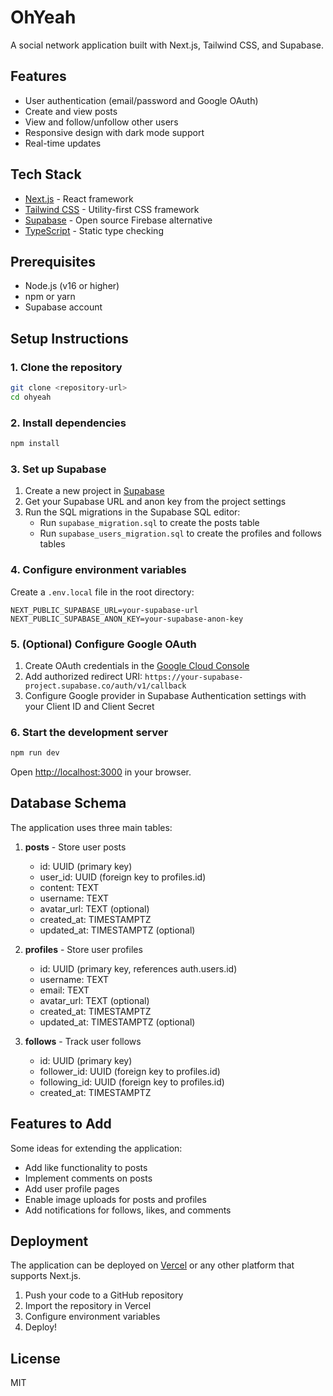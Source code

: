 # OhYeah

A social network application built with Next.js, Tailwind CSS, and Supabase.

## Features

- User authentication (email/password and Google OAuth)
- Create and view posts
- View and follow/unfollow other users
- Responsive design with dark mode support
- Real-time updates

## Tech Stack

- [Next.js](https://nextjs.org/) - React framework
- [Tailwind CSS](https://tailwindcss.com/) - Utility-first CSS framework
- [Supabase](https://supabase.com/) - Open source Firebase alternative
- [TypeScript](https://www.typescriptlang.org/) - Static type checking

## Prerequisites

- Node.js (v16 or higher)
- npm or yarn
- Supabase account

## Setup Instructions

### 1. Clone the repository

```bash
git clone <repository-url>
cd ohyeah
```

### 2. Install dependencies

```bash
npm install
```

### 3. Set up Supabase

1. Create a new project in [Supabase](https://app.supabase.com/)
2. Get your Supabase URL and anon key from the project settings
3. Run the SQL migrations in the Supabase SQL editor:
   - Run `supabase_migration.sql` to create the posts table
   - Run `supabase_users_migration.sql` to create the profiles and follows tables

### 4. Configure environment variables

Create a `.env.local` file in the root directory:

```
NEXT_PUBLIC_SUPABASE_URL=your-supabase-url
NEXT_PUBLIC_SUPABASE_ANON_KEY=your-supabase-anon-key
```

### 5. (Optional) Configure Google OAuth

1. Create OAuth credentials in the [Google Cloud Console](https://console.cloud.google.com/)
2. Add authorized redirect URI: `https://your-supabase-project.supabase.co/auth/v1/callback`
3. Configure Google provider in Supabase Authentication settings with your Client ID and Client Secret

### 6. Start the development server

```bash
npm run dev
```

Open [http://localhost:3000](http://localhost:3000) in your browser.

## Database Schema

The application uses three main tables:

1. **posts** - Store user posts
   - id: UUID (primary key)
   - user_id: UUID (foreign key to profiles.id)
   - content: TEXT
   - username: TEXT
   - avatar_url: TEXT (optional)
   - created_at: TIMESTAMPTZ
   - updated_at: TIMESTAMPTZ (optional)

2. **profiles** - Store user profiles
   - id: UUID (primary key, references auth.users.id)
   - username: TEXT
   - email: TEXT
   - avatar_url: TEXT (optional)
   - created_at: TIMESTAMPTZ
   - updated_at: TIMESTAMPTZ (optional)

3. **follows** - Track user follows
   - id: UUID (primary key)
   - follower_id: UUID (foreign key to profiles.id)
   - following_id: UUID (foreign key to profiles.id)
   - created_at: TIMESTAMPTZ

## Features to Add

Some ideas for extending the application:

- Add like functionality to posts
- Implement comments on posts
- Add user profile pages
- Enable image uploads for posts and profiles
- Add notifications for follows, likes, and comments

## Deployment

The application can be deployed on [Vercel](https://vercel.com/) or any other platform that supports Next.js.

1. Push your code to a GitHub repository
2. Import the repository in Vercel
3. Configure environment variables
4. Deploy!

## License

MIT
